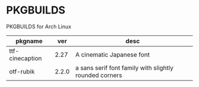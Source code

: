 # PKGBUILDS

PKGBUILDS for Arch Linux

| pkgname         | ver   | desc                                                   |
| --------------- | ----- | ------------------------------------------------------ |
| ttf-cinecaption | 2.27  | A cinematic Japanese font                              |
| otf-rubik       | 2.2.0 | a sans serif font family with slightly rounded corners |
